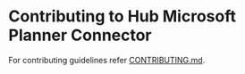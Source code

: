 # Contributing to Hub Microsoft Planner Connector

For contributing guidelines refer [CONTRIBUTING.md](https://github.com/vmware/connectors-workspace-one/blob/master/CONTRIBUTING.md).
